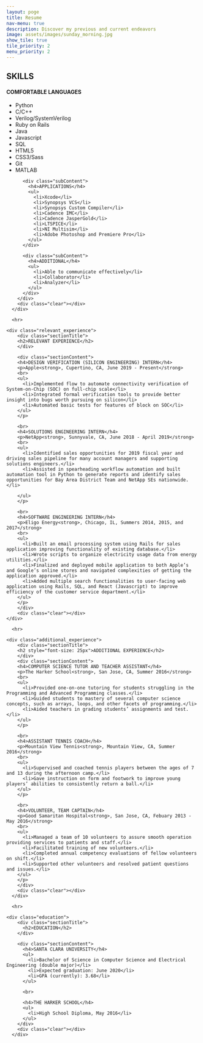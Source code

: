 ```yaml
---
layout: poge
title: Resume
nav-menu: true
description: Discover my previous and current endeavors
image: assets/images/sunday_morning.jpg
show_tile: true
tile_priority: 2
menu_priority: 2
---
```


<div class="the_resume" id="next">
    <div class = "skills">
        <div class="sectionTitle">
          <h2 style="">SKILLS</h2>
        </div>
        <div class="sectionContent">
          <div class="subContent">
            <h4>COMFORTABLE LANGUAGES</h4>
            <ul>
              <li>Python</li>
              <li>C/C++</li>
              <li>Verilog/SystemVerilog</li>
              <li>Ruby on Rails</li>
              <li>Java</li>
              <li>Javascript</li>
              <li>SQL</li>
              <li>HTML5</li>
              <li>CSS3/Sass</li>
              <li>Git</li>
              <li>MATLAB</li>
            </ul>
          </div>

          <div class="subContent">
            <h4>APPLICATIONS</h4>
            <ul>
              <li>Xcode</li>
              <li>Synopsys VCS</li>
              <li>Synopsys Custom Compiler</li>
              <li>Cadence IMC</li>
              <li>Cadence JasperGold</li>
              <li>LTSPICE</li>
              <li>NI Multisim</li>
              <li>Adobe Photoshop and Premiere Pro</li>
            </ul>
          </div>

          <div class="subContent">
            <h4>ADDITIONAL</h4>
            <ul>
              <li>Able to communicate effectively</li>
              <li>Collaborator</li>
              <li>Analyzer</li>
            </ul>
          </div>
        </div>
        <div class="clear"></div>
      </div>

      <hr>

    <div class="relevant_experience">
        <div class="sectionTitle">
        <h2>RELEVANT EXPERIENCE</h2>
        </div>

        <div class="sectionContent">
        <h4>DESIGN VERIFICATION (SILICON ENGINEERING) INTERN</h4>
        <p>Apple<strong>, Cupertino, CA, June 2019 - Present</strong>
        <br>
        <ul>
          <li>Implemented flow to automate connectivity verification of System-on-Chip (SOC) on full-chip scale</li>
          <li>Integrated formal verification tools to provide better insight into bugs worth pursuing on silicon</li>
          <li>Automated basic tests for features of block on SOC</li>
        </ul>
        </p>

        <br>
        <h4>SOLUTIONS ENGINEERING INTERN</h4>
        <p>NetApp<strong>, Sunnyvale, CA, June 2018 - April 2019</strong>
        <br>
        <ul>
          <li>Identified sales opportunities for 2019 fiscal year and driving sales pipeline for many account managers and supporting solutions engineers.</li>
          <li>Assisted in spearheading workflow automation and built automation tool in Python to generate reports and identify sales opportunities for Bay Area District Team and NetApp SEs nationwide.</li>

        </ul>
        </p>

        <br>
        <h4>SOFTWARE ENGINEERING INTERN</h4>
        <p>Eligo Energy<strong>, Chicago, IL, Summers 2014, 2015, and 2017</strong>
        <br>
        <ul>
          <li>Built an email processing system using Rails for sales application improving functionality of existing database.</li>
          <li>Wrote scripts to organize electricity usage data from energy utilities.</li>
          <li>Finalized and deployed mobile application to both Apple’s and Google’s online stores and navigated complexities of getting the application approved.</li>
          <li>Added multiple search functionalities to user-facing web application using Rails, SQL, and React (Javascript) to improve efficiency of the customer service department.</li>
        </ul>
        </p>
        </div>
        <div class="clear"></div>
    </div>

      <hr>

    <div class="additional_experience">
        <div class="sectionTitle">
        <h2 style="font-size: 25px">ADDITIONAL EXPERIENCE</h2>
        </div>
        <div class="sectionContent">
        <h4>COMPUTER SCIENCE TUTOR AND TEACHER ASSISTANT</h4>
        <p>The Harker School<strong>, San Jose, CA, Summer 2016</strong>
        <br>
        <ul>
          <li>Provided one-on-one tutoring for students struggling in the Programming and Advanced Programming classes.</li>
          <li>Guided students to mastery of several computer science concepts, such as arrays, loops, and other facets of programming.</li>
          <li>Aided teachers in grading students’ assignments and test.</li>
        </ul>
        </p>

        <br>
        <h4>ASSISTANT TENNIS COACH</h4>
        <p>Mountain View Tennis<strong>, Mountain View, CA, Summer 2016</strong>
        <br>
        <ul>
          <li>Supervised and coached tennis players between the ages of 7 and 13 during the afternoon camp.</li>
          <li>Gave instruction on form and footwork to improve young players’ abilities to consistently return a ball.</li>
        </ul>
        </p>

        <br>
        <h4>VOLUNTEER, TEAM CAPTAIN</h4>
        <p>Good Samaritan Hospital<strong>, San Jose, CA, Febuary 2013 - May 2016</strong>
        <br>
        <ul>
          <li>Managed a team of 10 volunteers to assure smooth operation providing services to patients and staff.</li>
          <li>Facilitated training of new volunteers.</li>
          <li>Completed annual competency evaluations of fellow volunteers on shift.</li>
          <li>Supported other volunteers and resolved patient questions and issues.</li>
        </ul>
        </p>
        </div>
        <div class="clear"></div>
      </div>

      <hr>

    <div class="education">
        <div class="sectionTitle">
          <h2>EDUCATION</h2>
        </div>

        <div class="sectionContent">
          <h4>SANTA CLARA UNIVERSITY</h4>
          <ul>
            <li>Bachelor of Science in Computer Science and Electrical Engineering (double major)</li>
            <li>Expected graduation: June 2020</li>
            <li>GPA (currently): 3.68</li>
          </ul>

          <br>

          <h4>THE HARKER SCHOOL</h4>
          <ul>
            <li>High School Diploma, May 2016</li>
          </ul>
        </div>
        <div class="clear"></div>
      </div>
  </div>
